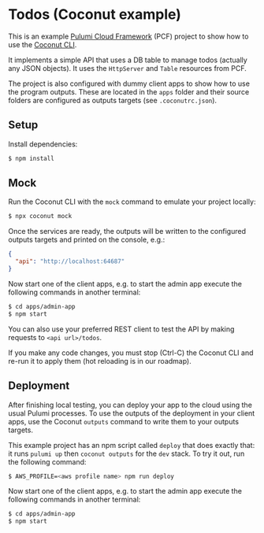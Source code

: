 # Todos (Coconut example)

This is an example [Pulumi Cloud Framework](https://github.com/pulumi/pulumi-cloud) (PCF) project to show how to use the [Coconut CLI](https://www.npmjs.com/package/@getcoconut/cli).

It implements a simple API that uses a DB table to manage todos (actually any JSON objects). It uses the `HttpServer` and `Table` resources from PCF.

The project is also configured with dummy client apps to show how to use the program outputs. These are located in the `apps` folder and their source folders are configured as outputs targets (see `.coconutrc.json`).

## Setup

Install dependencies:

```sh
$ npm install
```

## Mock

Run the Coconut CLI with the `mock` command to emulate your project locally:

```sh
$ npx coconut mock
```

Once the services are ready, the outputs will be written to the configured outputs targets and printed on the console, e.g.:

```json
{
  "api": "http://localhost:64687"
}
```

Now start one of the client apps, e.g. to start the admin app execute the following commands in another terminal:

```sh
$ cd apps/admin-app
$ npm start
```

You can also use your preferred REST client to test the API by making requests to `<api url>/todos`.

If you make any code changes, you must stop (Ctrl-C) the Coconut CLI and re-run it to apply them (hot reloading is in our roadmap).

## Deployment

After finishing local testing, you can deploy your app to the cloud using the usual Pulumi processes. To use the outputs of the deployment in your client apps, use the Coconut `outputs` command to write them to your outputs targets.

This example project has an npm script called `deploy` that does exactly that: it runs `pulumi up` then `coconut outputs` for the `dev` stack. To try it out, run the following command:

```sh
$ AWS_PROFILE=<aws profile name> npm run deploy
```

Now start one of the client apps, e.g. to start the admin app execute the following commands in another terminal:

```sh
$ cd apps/admin-app
$ npm start
```

